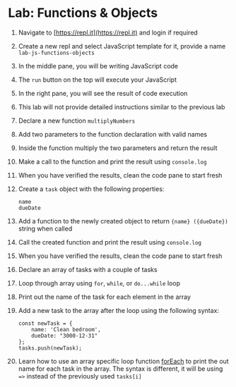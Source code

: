 # Lab: Functions & Objects

1. Navigate to [https://repl.it](https://repl.it) and login if required
2. Create a new repl and select JavaScript template for it, provide a name `lab-js-functions-objects`
3. In the middle pane, you will be writing JavaScript code
4. The `run` button on the top will execute your JavaScript
5. In the right pane, you will see the result of code execution
6. This lab will not provide detailed instructions similar to the previous lab
7. Declare a new function `multiplyNumbers`
8. Add two parameters to the function declaration with valid names
9. Inside the function multiply the two parameters and return the result
10. Make a call to the function and print the result using `console.log`
11. When you have verified the results, clean the code pane to start fresh
12. Create a `task` object with the following properties:

    ```text
    name
    dueDate
    ```

13. Add a function to the newly created object to return `{name} ({dueDate})` string when called
14. Call the created function and print the result using `console.log`
15. When you have verified the results, clean the code pane to start fresh
16. Declare an array of tasks with a couple of tasks
17. Loop through array using `for`, `while`, or `do...while` loop
18. Print out the name of the task for each element in the array
19. Add a new task to the array after the loop using the following syntax:

    ```text
    const newTask = {
        name: 'Clean bedroom',
        dueDate: "3000-12-31"
    };
    tasks.push(newTask);
    ```

20. Learn how to use an array specific loop function [forEach](https://developer.mozilla.org/en-US/docs/Web/JavaScript/Reference/Global_Objects/Array/forEach) to print the out name for each task in the array. The syntax is different, it will be using `=>` instead of the previously used `tasks[i]`

